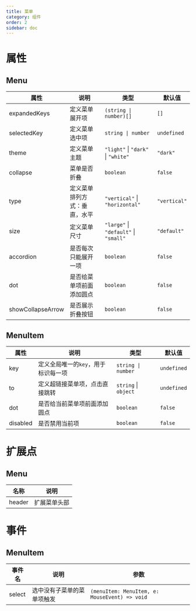 ```yaml
---
title: 菜单
category: 组件
order: 2
sidebar: doc
---
```


# 属性

## Menu

| 属性 | 说明 | 类型 | 默认值 |
| --- | --- | --- | --- |
| expandedKeys | 定义菜单展开项 | <code>(string &#124; number)[]</code> | `[]` |
| selectedKey | 定义菜单选中项 | <code>string &#124; number</code> | `undefined` |
| theme | 定义菜单主题 | `"light"` &#124; `"dark"` &#124; `"white"` | `"dark"` |
| collapse | 菜单是否折叠 | `boolean` | `false` |
| type | 定义菜单排列方式：垂直，水平 | `"vertical"` &#124; `"horizontal"` | `"vertical"` |
| size | 定义菜单尺寸 | `"large"` &#124; `"default"` &#124; `"small"` | `"default"` |
| accordion | 是否每次只能展开一项 | `boolean` | `false` |
| dot | 是否给菜单项前面添加圆点 | `boolean` | `false` |
| showCollapseArrow | 是否展示折叠按钮 | `boolean` | `false` |

## MenuItem

| 属性 | 说明 | 类型 | 默认值 |
| --- | --- | --- | --- |
| key | 定义全局唯一的`key`，用于标识每一项 | <code>string &#124; number</code> | `undefined` |
| to | 定义超链接菜单项，点击直接跳转 | `string` &#124; `object` | `undefined` |
| dot | 是否给当前菜单项前面添加圆点 | `boolean` | `false` |
| disabled | 是否禁用当前项 | `boolean` | `false` |

# 扩展点

## Menu

| 名称 | 说明 |
| --- | --- |
| header | 扩展菜单头部 |

# 事件

## MenuItem

| 事件名 | 说明 | 参数 |
| --- | --- | --- |
| select | 选中没有子菜单的菜单项触发 | `(menuItem: MenuItem, e: MouseEvent) => void` |
